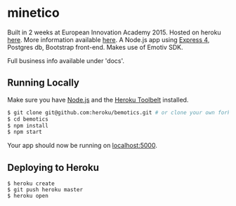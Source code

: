 # minetico

Built in 2 weeks at European Innovation Academy 2015. Hosted on heroku [here](http://minetico.herokuapp.com/). More information available [here](http://mineti.co/). A Node.js app using [Express 4](http://expressjs.com/), Postgres db, Bootstrap front-end. Makes use of Emotiv SDK.

Full business info available under 'docs'.


## Running Locally

Make sure you have [Node.js](http://nodejs.org/) and the [Heroku Toolbelt](https://toolbelt.heroku.com/) installed.

```sh
$ git clone git@github.com:heroku/bemotics.git # or clone your own fork
$ cd bemotics
$ npm install
$ npm start
```

Your app should now be running on [localhost:5000](http://localhost:5000/).

## Deploying to Heroku

```
$ heroku create
$ git push heroku master
$ heroku open
```

